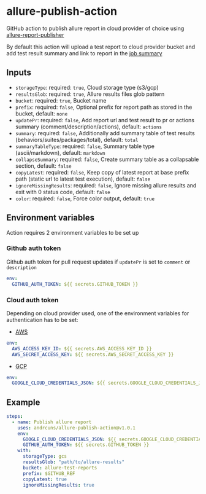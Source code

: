 # allure-publish-action

GitHub action to publish allure report in cloud provider of choice using [allure-report-publisher](https://github.com/andrcuns/allure-report-publisher)

By default this action will upload a test report to cloud provider bucket and add test result summary and link to report in the [job summary](https://docs.github.com/en/actions/using-workflows/workflow-commands-for-github-actions#adding-a-job-summary)

## Inputs

- `storageType`: required: `true`, Cloud storage type (s3/gcp)
- `resultsGlob`: required: `true`,  Allure results files glob pattern
- `bucket`: required: `true`, Bucket name
- `prefix`: required: `false`, Optional prefix for report path as stored in the bucket, default: `none`
- `updatePr`: required: `false`,  Add report url and test result to pr or actions summary (comment/description/actions), default: `actions`
- `summary`: required: `false`, Additionally add summary table of test results (behaviors/suites/packages/total), default: `total`
- `summaryTableType`: required: `false`, Summary table type (ascii/markdown), default: `markdown`
- `collapseSummary`: required: `false`, Create summary table as a collapsable section, default: `false`
- `copyLatest`: required: `false`, Keep copy of latest report at base prefix path (static url to latest test execution), default: `false`
- `ignoreMissingResults`: required: `false`, Ignore missing allure results and exit with 0 status code, default: `false`
- `color`: required: `false`, Force color output, default: `true`

## Environment variables

Action requires 2 environment variables to be set up

### Github auth token

Github auth token for pull request updates if `updatePr` is set to `comment` or `description`

```yml
env:
  GITHUB_AUTH_TOKEN: ${{ secrets.GITHUB_TOKEN }}
```

### Cloud auth token

Depending on cloud provider used, one of the environment variables for authentication has to be set:

- [AWS](https://github.com/andrcuns/allure-report-publisher#aws-s3)

```yml
env:
  AWS_ACCESS_KEY_ID: ${{ secrets.AWS_ACCESS_KEY_ID }}
  AWS_SECRET_ACCESS_KEY: ${{ secrets.AWS_SECRET_ACCESS_KEY }}
```

- [GCP](https://github.com/andrcuns/allure-report-publisher#google-cloud-storage)

```yml
env:
  GOOGLE_CLOUD_CREDENTIALS_JSON: ${{ secrets.GOOGLE_CLOUD_CREDENTIALS_JSON }}
```

## Example

```yml
steps:
  - name: Publish allure report
    uses: andrcuns/allure-publish-action@v1.0.1
    env:
      GOOGLE_CLOUD_CREDENTIALS_JSON: ${{ secrets.GOOGLE_CLOUD_CREDENTIALS_JSON }}
      GITHUB_AUTH_TOKEN: ${{ secrets.GITHUB_TOKEN }}
    with:
      storageType: gcs
      resultsGlob: "path/to/allure-results"
      bucket: allure-test-reports
      prefix: $GITHUB_REF
      copyLatest: true
      ignoreMissingResults: true
```
